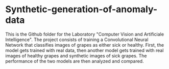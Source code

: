 # Synthetic-generation-of-anomaly-data
This is the Github folder for the Laboratory "Computer Vision and Artificiale Intelligence". The project consists of training a Convolutional Neural Network that classifies images of grapes as either sick or healthy. First, the model gets trained with real data, then another model gets trained with real images of healthy grapes and synthetic images of sick grapes. The performance of the two models are then analyzed and compared.
